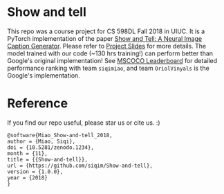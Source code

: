 # Show and tell
This repo was a course project for CS 598DL Fall 2018 in UIUC. It is a PyTorch implementation of the paper [Show and Tell: A Neural Image Caption Generator](https://arxiv.org/abs/1411.4555). Please refer to [Project Slides](https://drive.google.com/file/d/1sQfuwHV2XYZ0sAQ1JLnmLRsVnGtZroQc/view?usp=sharing) for more details. The model trained with our code (~130 hrs training!) can perform better than Google's original implementation! See [MSCOCO Leaderboard](https://competitions.codalab.org/competitions/3221#results) for detailed performance ranking with team `siqimiao`, and team `OriolVinyals` is the Google's implementation.

# Reference
If you find our repo useful, please star us or cite us. :)
```
@software{Miao_Show-and-tell_2018,
author = {Miao, Siqi},
doi = {10.5281/zenodo.1234},
month = {11},
title = {{Show-and-tell}},
url = {https://github.com/siqim/Show-and-tell},
version = {1.0.0},
year = {2018}
}
```
